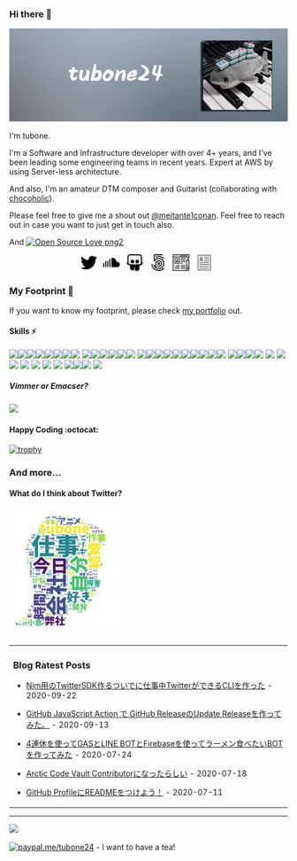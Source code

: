 ### Hi there 👋

![header](https://raw.githubusercontent.com/tubone24/tubone24/master/github_profile.png)

I'm tubone.

I'm a Software and Infrastructure developer with over 4+ years, and I've been leading some engineering teams in recent years. Expert at AWS by using Server-less architecture.

And also, I'm an amateur DTM composer and Guitarist (collaborating with [chocoholic](https://chocoholic.stores.jp/)).

Please feel free to give me a shout out [@meitante1conan](https://twitter.com/meitante1conan). Feel free to reach out in case you want to just get in touch also.

And [![Open Source Love png2](https://badges.frapsoft.com/os/v2/open-source.png?v=103)](https://github.com/ellerbrock/open-source-badges/)


<p align='center'>
<a href="https://twitter.com/meitante1conan"><img height="30" src="https://raw.githubusercontent.com/tubone24/tubone24/master/twitter.png"></a>&nbsp;&nbsp;
<a href="https://soundcloud.com/user-453736300"><img height="30" src="https://raw.githubusercontent.com/tubone24/tubone24/master/soundcloud.png"></a>&nbsp;&nbsp;
<a href="https://www.slideshare.net/tubone24"><img height="30" src="https://raw.githubusercontent.com/tubone24/tubone24/master/share.png"></a>&nbsp;&nbsp;
<a href="https://500px.com/tubone24"><img height="30" src="https://raw.githubusercontent.com/tubone24/tubone24/master/photography.png"></a>&nbsp;&nbsp;
<a href="https://blog.tubone-project24.xyz"><img height="30" src="https://raw.githubusercontent.com/tubone24/tubone24/master/blog.png"></a>&nbsp;&nbsp;
<a href="https://tubone24.github.io/resume/"><img height="30" src="https://raw.githubusercontent.com/tubone24/tubone24/master/resume.png"></a>&nbsp;&nbsp;
</p>

### My Footprint 🌱

If you want to know my footprint, please check [my portfolio](https://portfolio.tubone-project24.xyz/) out.

#### Skills ⚡

<img src="https://img.shields.io/badge/-Javascript-818c01.svg?logo=javascript&style=flat-square"><img src="https://img.shields.io/badge/-Typescript-007ACC.svg?logo=typescript&style=flat-square"><img src="https://img.shields.io/badge/-Vue.js-004d0a.svg?logo=vue.js&style=flat-square"><img src="https://img.shields.io/badge/-Nuxt.js-054d00.svg?logo=nuxt.js&style=flat-square"><img src="https://img.shields.io/badge/-Gatsby-663399.svg?logo=gatsby&style=flat-square"><img src="https://img.shields.io/badge/-Eslint-4B32C3.svg?logo=eslint&style=flat-square"><img src="https://img.shields.io/badge/-Sass-4d003e.svg?logo=sass&style=flat-square"><img src="https://img.shields.io/badge/-Vuetify-1867C0.svg?logo=vuetify&style=flat-square">
<img src="https://img.shields.io/badge/-Python-F9DC3E.svg?logo=python&style=flat-square"><img src="https://img.shields.io/badge/-Rust-000000.svg?logo=rust&style=flat-square"><img src="https://img.shields.io/badge/-Node.js-004206.svg?logo=node.js&style=flat-square"><img src="https://img.shields.io/badge/-Go-76E1FE.svg?logo=go&style=flat-square"><img src="https://img.shields.io/badge/-Flask-000000.svg?logo=flask&style=flat-square"><img src="https://img.shields.io/badge/-Docker-8dbef7.svg?logo=docker&style=flat-square">
<img src="https://img.shields.io/badge/-Netlify-097d01.svg?logo=netlify&style=flat-square"><img src="https://img.shields.io/badge/-Amazon%20aws-232F3E.svg?logo=amazon-aws&style=flat-square"><img src="https://img.shields.io/badge/-Heroku-430098.svg?logo=heroku&style=flat-square"><img src="https://img.shields.io/badge/-Azure%20pipelines-2560E0.svg?logo=azure-pipelines&style=flat-square"><img src="https://img.shields.io/badge/-Circleci-343434.svg?logo=circleci&style=flat-square"><img src="https://img.shields.io/badge/-Firebase-476306.svg?logo=firebase&style=flat-square"><img src="https://img.shields.io/badge/-Ansible-EE0000.svg?logo=ansible&style=flat-square"><img src="https://img.shields.io/badge/-Terraform-623CE4.svg?logo=terraform&style=flat-square"><img src="https://img.shields.io/badge/-AppVeyor-031882.svg?logo=appveyor&style=flat-square"><img src="https://img.shields.io/badge/-Drone-212121.svg?logo=drone&style=flat-square">
<img src="https://img.shields.io/badge/-Datadog-00C8FF.svg?logo=datadog&style=flat-square"><img src="https://img.shields.io/badge/-Snyk-4C4A73.svg?logo=snyk&style=flat-square"><img src="https://img.shields.io/badge/-Sentry-8c0101.svg?logo=sentry&style=flat-square"><img src="https://img.shields.io/badge/-Grafana-822b03.svg?logo=grafana&style=flat-square">
<img src="https://img.shields.io/badge/-Raspberry%20Pi-C51A4A.svg?logo=raspberry-pi&style=flat-square">
<img src="https://img.shields.io/badge/-Arduino-00979D.svg?logo=arduino&style=flat-square">
<img src="https://img.shields.io/badge/-Fedora-294172.svg?logo=fedora&style=flat-square">
<img src="https://img.shields.io/badge/-Linux-FCC624.svg?logo=linux&style=flat-square">
<img src="https://img.shields.io/badge/-Mysql-4479A1.svg?logo=mysql&style=flat-square">
<img src="https://img.shields.io/badge/-Elasticsearch-005571.svg?logo=elasticsearch&style=flat-square">
<img src="https://img.shields.io/badge/-Nginx-269539.svg?logo=nginx&style=flat-square">
<img src="https://img.shields.io/badge/-Adobe%20photoshop-036682.svg?logo=adobe-photoshop&style=flat-square"><img src="https://img.shields.io/badge/-Flutter-02569B.svg?logo=flutter&style=flat-square"><img src="https://img.shields.io/badge/-Electron-011a21.svg?logo=electron&style=flat-square">
<img src="https://img.shields.io/badge/-Coffeescript-2F2625.svg?logo=coffeescript&style=flat-square">

##### Vimmer or Emacser?

<img src="https://img.shields.io/badge/-Vim-019733.svg?logo=vim&style=flat-square">

#### Happy Coding :octocat:

[![trophy](https://github-profile-trophy.vercel.app/?username=tubone24)](https://github.com/tubone24)


### And more...

#### What do I think about Twitter?

<img src="https://raw.githubusercontent.com/tubone24/auto_tweet_wordcloud/master/word_cloud_tweet_face_profile.png" alt="wordcloud" width="200" height="230">
<!-- generate_markdown_start -->

<table><tr><td valign="top" width="100%">

### Blog Ratest Posts

- [Nim用のTwitterSDK作るついでに仕事中TwitterができるCLIを作った](https://blog.tubone-project24.xyz/2020/09/22/nim-twitter) - 2020-09-22

- [GitHub JavaScript Action で GitHub ReleaseのUpdate Releaseを作ってみた。](https://blog.tubone-project24.xyz/2020/08/14/github-action) - 2020-09-13

- [4連休を使ってGASとLINE BOTとFirebaseを使ってラーメン食べたいBOTを作ってみた](https://blog.tubone-project24.xyz/2020/07/25/gas-bot) - 2020-07-24

- [Arctic Code Vault Contributorになったらしい](https://blog.tubone-project24.xyz/2020/07/18/arctic-code-vault) - 2020-07-18

- [GitHub ProfileにREADMEをつけよう！](https://blog.tubone-project24.xyz/2020/07/12/github-profile) - 2020-07-11

</td></tr></table>

<!-- generate_markdown_end -->
---

<img src="https://visitor-badge.glitch.me/badge?page_id=tubone24.visitor-badge"/> 

[![paypal.me/tubone24](https://ionicabizau.github.io/badges/paypal.svg)](https://paypal.me/tubone24) - I want to have a tea!


<!--
**tubone24/tubone24** is a ✨ _special_ ✨ repository because its `README.md` (this file) appears on your GitHub profile.

Here are some ideas to get you started:

- 🔭 I’m currently working on ...
- 🌱 I’m currently learning ...
- 👯 I’m looking to collaborate on ...
- 🤔 I’m looking for help with ...
- 💬 Ask me about ...
- 📫 How to reach me: ...
- 😄 Pronouns: ...
- ⚡ Fun fact: ...
-->
